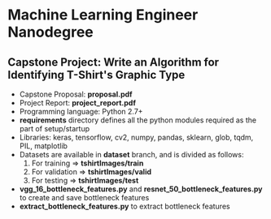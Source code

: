 # Machine Learning Engineer Nanodegree
## Capstone Project: Write an Algorithm for Identifying T-Shirt's Graphic Type

* Capstone Proposal: **proposal.pdf**
* Project Report: **project_report.pdf**
* Programming language: Python 2.7+
* **requirements** directory defines all the python modules required as the part of setup/startup
* Libraries: keras, tensorflow, cv2, numpy, pandas, sklearn, glob, tqdm, PIL, matplotlib
* Datasets are available in **dataset** branch, and is divided as follows:
	1. For training => **tshirtImages/train**
	2. For validation => **tshirtImages/valid**
	3. For testing => **tshirtImages/test**
* **vgg_16_bottleneck_features.py** and **resnet_50_bottleneck_features.py** to create and save bottleneck features
* **extract_bottleneck_features.py** to extract bottleneck features
